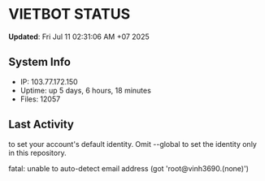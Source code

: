 # VIETBOT STATUS
**Updated**: Fri Jul 11 02:31:06 AM +07 2025

## System Info
- IP: 103.77.172.150
- Uptime: up 5 days, 6 hours, 18 minutes
- Files: 12057

## Last Activity

to set your account's default identity.
Omit --global to set the identity only in this repository.

fatal: unable to auto-detect email address (got 'root@vinh3690.(none)')
